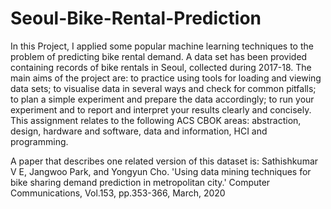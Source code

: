 # Seoul-Bike-Rental-Prediction
In this Project, I applied some popular machine learning techniques to the problem of predicting bike rental demand. A data set has been provided containing records of bike rentals in Seoul, collected during 2017-18.
The main aims of the project are:
to practice using tools for loading and viewing data sets;
to visualise data in several ways and check for common pitfalls;
to plan a simple experiment and prepare the data accordingly;
to run your experiment and to report and interpret your results clearly and concisely.
This assignment relates to the following ACS CBOK areas: abstraction, design, hardware and software, data and information, HCI and programming.

A paper that describes one related version of this dataset is: Sathishkumar V E, Jangwoo Park, and Yongyun Cho. 'Using data mining techniques for bike sharing demand prediction in metropolitan city.' Computer Communications, Vol.153, pp.353-366, March, 2020
